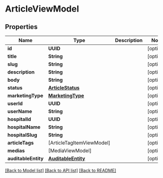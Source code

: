 # ArticleViewModel

## Properties
Name | Type | Description | Notes
------------ | ------------- | ------------- | -------------
**id** | **UUID** |  | [optional] 
**title** | **String** |  | [optional] 
**slug** | **String** |  | [optional] 
**description** | **String** |  | [optional] 
**body** | **String** |  | [optional] 
**status** | [**ArticleStatus**](ArticleStatus.md) |  | [optional] 
**marketingType** | [**MarketingType**](MarketingType.md) |  | [optional] 
**userId** | **UUID** |  | [optional] 
**userName** | **String** |  | [optional] 
**hospitalId** | **UUID** |  | [optional] 
**hospitalName** | **String** |  | [optional] 
**hospitalSlug** | **String** |  | [optional] 
**articleTags** | [ArticleTagItemViewModel] |  | [optional] 
**medias** | [MediaViewModel] |  | [optional] 
**auditableEntity** | [**AuditableEntity**](AuditableEntity.md) |  | [optional] 

[[Back to Model list]](../README.md#documentation-for-models) [[Back to API list]](../README.md#documentation-for-api-endpoints) [[Back to README]](../README.md)


